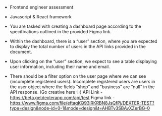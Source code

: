
- Frontend engineer assessment

- Javascript & React framework

- You are tasked with creating a dashboard page according to the specifications
outlined in the provided Figma link.
- Within the dashboard, there is a “user” section, where you are expected to
display the total number of users in the API links provided in the document.
- Upon clicking on the “user” section, we expect to see a table displaying user
information, including their name and email.
- There should be a filter option on the user page where we can see (incomplete
registered users). Incomplete registered users are users in the user object where
the fields “shop” and "business” are “null” in the API response. (Go creative here
✨)
API Link - <https://beta.getdexterapp.com/api/test>
Figma link - https://www.figma.com/file/eftaqKQ93iRKRBN8JsQfPj/DEXTER-TEST?type=design&node-id=0-1&mode=design&t=AHBTv3SBAvXZerBG-0